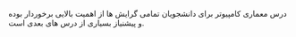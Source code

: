 درس معماری کامپیوتر برای دانشجویان تمامی گرایش ها از اهمیت بالایی برخوردار بوده و پیشنیاز بسیاری از درس های بعدی است.
